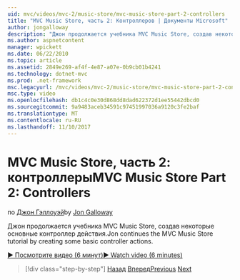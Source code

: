 ```yaml
---
uid: mvc/videos/mvc-2/music-store/mvc-music-store-part-2-controllers
title: "MVC Music Store, часть 2: Контроллеров | Документы Microsoft"
author: jongalloway
description: "Джон продолжается учебника MVC Music Store, создав некоторые основные контроллер действия."
ms.author: aspnetcontent
manager: wpickett
ms.date: 06/22/2010
ms.topic: article
ms.assetid: 2849e269-af4f-4e87-a07e-0b9cb01b4241
ms.technology: dotnet-mvc
ms.prod: .net-framework
msc.legacyurl: /mvc/videos/mvc-2/music-store/mvc-music-store-part-2-controllers
msc.type: video
ms.openlocfilehash: db1c4c0e30d868dd8dad622372d1ee55442dbcd0
ms.sourcegitcommit: 9a9483aceb34591c97451997036a9120c3fe2baf
ms.translationtype: MT
ms.contentlocale: ru-RU
ms.lasthandoff: 11/10/2017
---
```

<a name="mvc-music-store-part-2-controllers"></a><span data-ttu-id="64b7d-103">MVC Music Store, часть 2: контроллеры</span><span class="sxs-lookup"><span data-stu-id="64b7d-103">MVC Music Store Part 2: Controllers</span></span>
====================
<span data-ttu-id="64b7d-104">по [Джон Гэллоуэй](https://github.com/jongalloway)</span><span class="sxs-lookup"><span data-stu-id="64b7d-104">by [Jon Galloway](https://github.com/jongalloway)</span></span>

<span data-ttu-id="64b7d-105">Джон продолжается учебника MVC Music Store, создав некоторые основные контроллер действия.</span><span class="sxs-lookup"><span data-stu-id="64b7d-105">Jon continues the MVC Music Store tutorial by creating some basic controller actions.</span></span>

[<span data-ttu-id="64b7d-106">&#9654; Посмотрите видео (6 минут)</span><span class="sxs-lookup"><span data-stu-id="64b7d-106">&#9654; Watch video (6 minutes)</span></span>](https://channel9.msdn.com/Blogs/ASP-NET-Site-Videos/mvc-music-store-part-2-controllers)

>[!div class="step-by-step"]
<span data-ttu-id="64b7d-107">[Назад](mvc-music-store-part-1-intro-tools-and-project-structure.md)
[Вперед](mvc-music-store-part-3-views-and-viewmodels.md)</span><span class="sxs-lookup"><span data-stu-id="64b7d-107">[Previous](mvc-music-store-part-1-intro-tools-and-project-structure.md)
[Next](mvc-music-store-part-3-views-and-viewmodels.md)</span></span>

